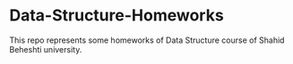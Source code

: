 # Data-Structure-Homeworks

This repo represents some homeworks of Data Structure course of Shahid Beheshti university.
